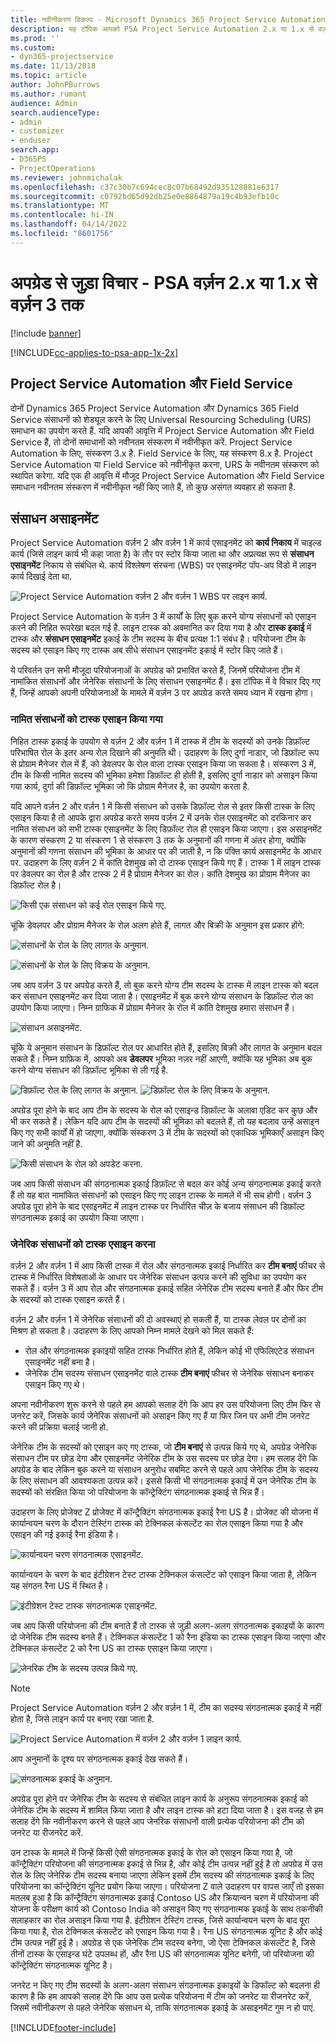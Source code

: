```yaml
---
title: नवीनीकरण विकल्प - Microsoft Dynamics 365 Project Service Automation संस्करण 2.x या 1.x से संस्करण 3
description: यह टॉपिक आपको PSA Project Service Automation 2.x या 1.x से वर्ज़न 3 में अपग्रेड करते समय आपको उन विचारों के बारे में जानकारी प्रदान करता है, जिन पर आपको विचार करना चाहिए.
ms.prod: ''
ms.custom:
- dyn365-projectservice
ms.date: 11/13/2018
ms.topic: article
author: JohnPBurrows
ms.author: rumant
audience: Admin
search.audienceType:
- admin
- customizer
- enduser
search.app:
- D365PS
- ProjectOperations
ms.reviewer: johnmichalak
ms.openlocfilehash: c37c30b7c694cec8c07b68492d935128881e6317
ms.sourcegitcommit: c0792bd65d92db25e0e8864879a19c4b93efb10c
ms.translationtype: MT
ms.contentlocale: hi-IN
ms.lasthandoff: 04/14/2022
ms.locfileid: "8601756"
---
```

# <a name="upgrade-considerations---psa-version-2x-or-1x-to-version-3"></a>अपग्रेड से जुड़ा विचार - PSA वर्ज़न 2.x या 1.x से वर्ज़न 3 तक

[!include [banner](../includes/psa-now-project-operations.md)]

[!INCLUDE[cc-applies-to-psa-app-1x-2x](../includes/cc-applies-to-psa-app-1x-2x.md)]

## <a name="project-service-automation-and-field-service"></a>Project Service Automation और Field Service
दोनों Dynamics 365 Project Service Automation और Dynamics 365 Field Service संसाधनों को शेड्यूल करने के लिए Universal Resourcing Scheduling (URS) समाधान का उपयोग करते हैं. यदि आपकी आवृत्ति में Project Service Automation और Field Service हैं, तो दोनों समाधानों को नवीनतम संस्करण में नवीनीकृत करें. Project Service Automation के लिए, संस्करण 3.x है. Field Service के लिए, यह संस्करण 8.x है. Project Service Automation या Field Service को नवीनीकृत करना, URS के नवीनतम संस्करण को स्थापित करेगा. यदि एक ही आवृत्ति में मौजूद Project Service Automation और Field Service समाधान नवीनतम संस्करण में नवीनीकृत नहीं किए जाते हैं, तो कुछ असंगत व्यवहार हो सकता है.

## <a name="resource-assignments"></a>संसाधन असाइनमेंट
Project Service Automation वर्ज़न 2 और वर्ज़न 1 में कार्य एसाइनमेंट को **कार्य निकाय** में चाइल्ड कार्य (जिसे लाइन कार्य भी कहा जाता है) के तौर पर स्टोर किया जाता था और अप्रत्यक्ष रूप से **संसाधन एसाइनमेंट** निकाय से संबंधित थे. कार्य विश्लेषण संरचना (WBS) पर एसाइनमेंट पॉप-अप विंडो में लाइन कार्य दिखाई देता था.

![Project Service Automation वर्ज़न 2 और वर्ज़न 1 WBS पर लाइन कार्य.](media/upgrade-line-task-01.png)

Project Service Automation के वर्ज़न 3 में कार्यों के लिए बुक करने योग्य संसाधनों को एसाइन करने की निहित रूपरेखा बदल गई है. लाइन टास्क को अवमानित कर दिया गया है और **टास्क इकाई** में टास्क और **संसाधन एसाइनमेंट** इकाई के टीम सदस्य के बीच प्रत्यक्ष 1:1 संबंध है। परियोजना टीम के सदस्य को एसाइन किए गए टास्क अब सीधे संसाधन एसाइनमेंट इकाई में स्टोर किए जाते हैं।  

ये परिवर्तन उन सभी मौजूदा परियोजनाओं के अपग्रेड को प्रभावित करते हैं, जिनमें परियोजना टीम में नामांकित संसाधनों और जेनेरिक संसाधनों के लिए संसाधन एसाइनमेंट हैं। इस टॉपिक में वे विचार दिए गए हैं, जिन्हें आपको अपनी परियोजनाओं के मामले में वर्ज़न 3 पर अपग्रेड करते समय ध्यान में रखना होगा। 

### <a name="tasks-assigned-to-named-resources"></a>नामित संसाधनों को टास्क एसाइन किया गया
निहित टास्क इकाई के उपयोग से वर्ज़न 2 और वर्ज़न 1 में टास्क में टीम के सदस्यों को उनके डिफ़ॉल्ट परिभाषित रोल के इतर अन्य रोल दिखाने की अनुमति थी। उदाहरण के लिए दुर्गा नाडार, जो डिफ़ॉल्ट रूप से प्रोग्राम मैनेजर रोल में हैं, को डेवलपर के रोल वाला टास्क एसाइन किया जा सकता है। संस्करण 3 में, टीम के किसी नामित सदस्य की भूमिका हमेशा डिफ़ॉल्ट ही होती है, इसलिए दुर्गा नाडार को असाइन किया गया कार्य, दुर्गा की डिफ़ॉल्ट भूमिका जो कि प्रोग्राम मैनेजर है, का उपयोग करता है.

यदि आपने वर्ज़न 2 और वर्ज़न 1 में किसी संसाधन को उसके डिफ़ॉल्ट रोल से इतर किसी टास्क के लिए एसाइन किया है तो आपके द्वारा अपग्रेड करते समय वर्ज़न 2 में उनके रोल एसाइनमेंट को दरकिनार कर नामित संसाधन को सभी टास्क एसाइनमेंट के लिए डिफ़ॉल्ट रोल ही एसाइन किया जाएगा। इस असाइनमेंट के कारण संस्करण 2 या संस्करण 1 से संस्करण 3 तक के अनुमानों की गणना में अंतर होगा, क्योंकि अनुमानों की गणना संसाधन की भूमिका के आधार पर की जाती है, न कि पंक्ति कार्य असाइनमेंट के आधार पर. उदाहरण के लिए वर्ज़न 2 में कांति देशमुख को दो टास्क एसाइन किये गए हैं। टास्क 1 में लाइन टास्क पर डेवलपर का रोल है और टास्क 2 में है प्रोग्राम मैनेजर का रोल। कांति देशमुख का प्रोग्राम मैनेजर का डिफ़ॉल्ट रोल है।

![किसी एक संसाधन को कई रोल एसाइन किये गए.](media/upgrade-multiple-roles-02.png)

चूंकि डेवलपर और प्रोग्राम मैनेजर के रोल अलग होते हैं, लागत और बिक्री के अनुमान इस प्रकार होंगे:

![संसाधनों के रोल के लिए लागत के अनुमान.](media/upggrade-cost-estimates-03.png)

![संसाधनों के रोल के लिए विक्रय के अनुमान.](media/upgrade-sales-estimates-04.png)

जब आप वर्ज़न 3 पर अपग्रेड करते हैं, तो बुक करने योग्य टीम सदस्य के टास्क में लाइन टास्क को बदल कर संसाधन एसाइनमेंट कर दिया जाता है। एसाइनमेंट में बुक करने योग्य संसाधन के डिफ़ॉल्ट रोल का उपयोग किया जाएगा। निम्न ग्राफिक में प्रोग्राम मैनेजर के रोल में कांति देशमुख हमारा संसाधन हैं।

![संसाधन असाइनमेंट.](media/resource-assignment-v2-05.png)

चूंकि ये अनुमान संसाधन के डिफ़ॉल्ट रोल पर आधारित होते हैं, इसलिए बिक्री और लागत के अनुमान बदल सकते हैं। निम्न ग्राफ़िक में, आपको अब **डेवलपर** भूमिका नज़र नहीं आएगी, क्योंकि यह भूमिका अब बुक करने योग्य संसाधन की डिफ़ॉल्ट भूमिका से ली गई है.

![डिफ़ॉल्ट रोल के लिए लागत के अनुमान.](media/resource-assignment-cost-estimate-06.png)
![डिफ़ॉल्ट रोल के लिए विक्रय के अनुमान.](media/resource-assignment-sales-estimate-07.png)

अपग्रेड पूरा होने के बाद आप टीम के सदस्य के रोल को एसाइन्ड डिफ़ॉल्ट के अलावा एडिट कर कुछ और भी कर सकते हैं। लेकिन यदि आप टीम के सदस्यों की भूमिका को बदलते हैं, तो यह बदलाव उन्हें असाइन किए गए सभी कार्यों में हो जाएगा, क्योंकि संस्करण 3 में टीम के सदस्यों को एकाधिक भूमिकाएँ असाइन किए जाने की अनुमति नहीं है.

![किसी संसाधन के रोल को अपडेट करना.](media/resource-role-assignment-08.png)

जब आप किसी संसाधन की संगठनात्मक इकाई डिफ़ॉल्ट से बदल कर कोई अन्य संगठनात्मक इकाई करते हैं तो यह बात नामांकित संसाधनों को एसाइन किए गए लाइन टास्क के मामले में भी सच होगी। वर्ज़न 3 अपग्रेड पूरा होने के बाद एसाइनमेंट में लाइन टास्क पर निर्धारित चीज़ के बजाय संसाधन की डिफ़ॉल्ट संगठनात्मक इकाई का उपयोग किया जाएगा।

### <a name="tasks-assigned-to-generic-resources"></a>जेनेरिक संसाधनों को टास्क एसाइन करना
वर्ज़न 2 और वर्ज़न 1 में आप किसी टास्क में रोल और संगठनात्मक इकाई निर्धारित कर **टीम बनाएं** फीचर से टास्क में निर्धारित विशेषताओं के आधार पर जेनेरिक संसाधन उत्पन्न करने की सुविधा का उपयोग कर सकते हैं। वर्ज़न 3 में आप रोल और संगठनात्मक इकाई सहित जेनेरिक टीम सदस्य बनाते हैं और फिर टीम के सदस्यों को टास्क एसाइन करते हैं।

वर्ज़न 2 और वर्ज़न 1 में जेनेरिक संसाधनों की दो अवस्थाएं हो सकती हैं, या टास्क लेवल पर दोनों का मिश्रण हो सकता है। उदाहरण के लिए आपको निम्न मामले देखने को मिल सकते हैं:

- रोल और संगठनात्मक इकाइयों सहित टास्क निर्धारित होते हैं, लेकिन कोई भी एफिलिएटेड संसाधन एसाइनमेंट नहीं बना है।
- जेनेरिक टीम सदस्य संसाधन एसाइनमेंट वाले टास्क **टीम बनाएं** फीचर से जेनेरिक संसाधन बनाकर एसाइन किए गए थे।

अपना नवीनीकरण शुरू करने से पहले हम आपको सलाह देंगे कि आप हर उस परियोजना लिए टीम फिर से जनरेट करें, जिसके कार्य जेनेरिक संसाधनों को असाइन किए गए हैं या फिर जिन पर अभी टीम जनरेट करने की प्रक्रिया चलाई जानी हो.

जेनेरिक टीम के सदस्यों को एसाइन कए गए टास्क, जो **टीम बनाएं** से उत्पन्न किये गए थे, अपग्रेड जेनेरिक संसाधन टीम पर छोड़ देगा और एसाइनमेंट जेनेरिक टीम के उस सदस्य पर छोड़ देगा। हम सलाह देंगे कि अपग्रेड के बाद लेकिन बुक करने या संसाधन अनुरोध सबमिट करने से पहले आप जेनेरिक टीम के सदस्य के लिए संसाधन की आवश्यकता उत्पन्न करें। इससे किसी भी संगठनात्मक इकाई में उन जेनेरिक टीम के सदस्यों को संरक्षित किया जो परियोजना के कॉन्ट्रेक्टिंग संगठनात्मक इकाई से भिन्न हैं।

उदाहरण के लिए प्रोजेक्ट Z प्रोजेक्ट में कॉन्ट्रैक्टिंग संगठनात्मक इकाई रैना US है। प्रोजेक्ट की योजना में कार्यान्वयन चरण के दौरान टेस्टिंग टास्क को टेक्निकल कंसल्टेंट का रोल एसाइन किया गया है और एसाइन की गई इकाई रैना इंडिया है।

![कार्यान्वयन चरण संगठनात्मक एसाइनमेंट.](media/org-unit-assignment-09.png)

कार्यान्वयन के चरण के बाद इंटीग्रेशन टेस्ट टास्क टेक्निकल कंसल्टेंट को एसाइन किया जाता है, लेकिन यह संगठन रैना US में स्थित है।  

![इंटीग्रेशन टेस्ट टास्क संगठनात्मक एसाइनमेंट.](media/org-unit-generate-team-10.png)

जब आप किसी परियोजना की टीम बनाते हैं तो टास्क से जुड़ी अलग-अलग संगठनात्मक इकाइयों के कारण दो जेनेरिक टीम सदस्य बनते हैं। टेक्निकल कंसल्टेंट 1 को रैना इंडिया का टास्क एसाइन किया जाएगा और टेक्निकल कंसल्टेंट 2 को रैना US का टास्क एसाइन किया जाएगा।  

![जेनरिक टीम के सदस्य उत्पन्न किये गए.](media/org-unit-assignments-multiple-resources-11.png)

> [!NOTE]
> Project Service Automation वर्ज़न 2 और वर्ज़न 1 में, टीम का सदस्य संगठनात्मक इकाई में नहीं होता है, जिसे लाइन कार्य पर बनाए रखा जाता है.

![Project Service Automation में वर्ज़न 2 और वर्ज़न 1 लाइन कार्य.](media/line-tasks-12.png)

आप अनुमानों के दृश्य पर संगठनात्मक इकाई देख सकते हैं। 

![संगठनात्मक इकाई के अनुमान.](media/org-unit-estimates-view-13.png)
 
अपग्रेड पूरा होने पर जेनेरिक टीम के सदस्य से संबंधित लाइन कार्य के अनुरूप संगठनात्मक इकाई को जेनेरिक टीम के सदस्य में शामिल किया जाता है और लाइन टास्क को हटा दिया जाता है। इस वजह से हम सलाह देंगे कि नवीनीकरण करने से पहले आप जेनरिक संसाधनों वाली प्रत्येक परियोजना की टीम को जनरेट या रीजनरेट करें.

उन टास्क के मामले में जिन्हें किसी ऐसी संगठनात्मक इकाई के रोल को एसाइन किया गया है, जो कॉन्ट्रैक्टिंग परियोजना की संगठनात्मक इकाई से भिन्न है, और कोई टीम उत्पन्न नहीं हुई है तो अपग्रेड में उस रोल के लिए जेनेरिक टीम सदस्य बनाया जाएगा लेकिन इसमें टीम सदस्य की संगठनात्मक इकाई के लिए परियोजना का कॉन्ट्रेक्टिंग यूनिट प्रयोग किया जाएगा। परियोजना Z वाले उदाहरण पर वापस जाएँ तो इसका मतलब हुआ है कि कॉन्ट्रैक्टिंग संगठनात्मक इकाई Contoso US और क्रियान्वन चरण में परियोजना की योजना के परीक्षण कार्य को Contoso India को असाइन किए गए संगठनात्मक इकाई के साथ तकनीकी सलाहकार का रोल असाइन किया गया है. इंटीग्रेशन टेस्टिंग टास्क, जिसे कार्यान्वयन चरण के बाद पूरा किया गया है, रोल टेक्निकल कंसल्टेंट को एसाइन किया गया है। रैना US संगठनात्मक यूनिट है और कोई टीम उत्पन्न नहीं हुई है। अपग्रेड से एक जेनेरिक टीम सदस्य बनेगा, जो ऐसा टेक्निकल कंसल्टेंट है, जिसे तीनों टास्क के एसाइन्ड घंटे उपलब्ध हों, और रैना US की संगठनात्मक यूनिट बनेगी, जो परियोजना की कॉन्ट्रेक्टिंग संगठनात्मक यूनिट है।   
 
जनरेट न किए गए टीम सदस्यों के अलग-अलग संसाधन संगठनात्मक इकाइयों के डिफॉल्ट को बदलना ही कारण है कि हम आपको सलाह देंगे कि आप उस प्रत्येक परियोजना में टीम को जनरेट या रीजनरेट करें, जिसमें नवीनीकरण से पहले जेनेरिक संसाधन थे, ताकि संगठनात्मक इकाई के असाइनमेंट गुम न हो पाएं.



[!INCLUDE[footer-include](../includes/footer-banner.md)]
